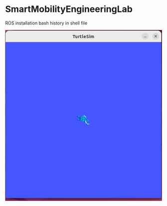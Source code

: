 # SmartMobilityEngineeringLab
ROS installation bash history in shell file



 <img src="images/Screenshot from 2023-09-19 11-21-51.png">



